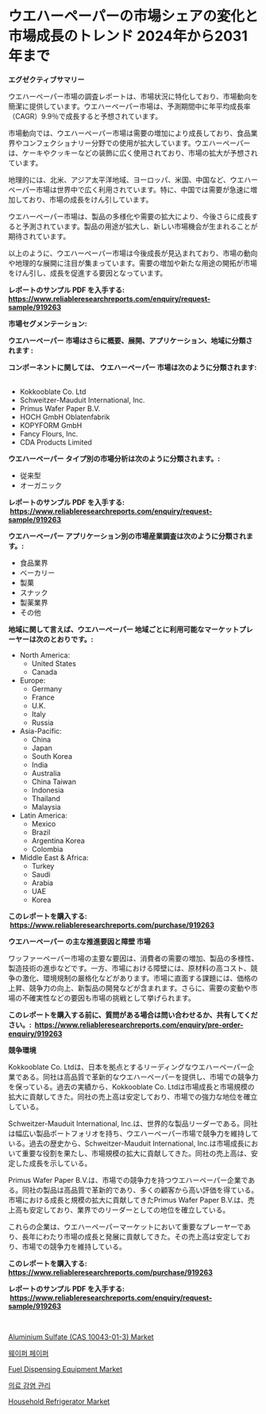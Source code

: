 <p><h1>ウエハーペーパーの市場シェアの変化と市場成長のトレンド 2024年から2031年まで</h1></p><p><strong>エグゼクティブサマリー</strong></p>
<p><p>ウエハーペーパー市場の調査レポートは、市場状況に特化しており、市場動向を簡潔に提供しています。ウエハーペーパー市場は、予測期間中に年平均成長率（CAGR）9.9％で成長すると予想されています。</p><p>市場動向では、ウエハーペーパー市場は需要の増加により成長しており、食品業界やコンフェクショナリー分野での使用が拡大しています。ウエハーペーパーは、ケーキやクッキーなどの装飾に広く使用されており、市場の拡大が予想されています。</p><p>地理的には、北米、アジア太平洋地域、ヨーロッパ、米国、中国など、ウエハーペーパー市場は世界中で広く利用されています。特に、中国では需要が急速に増加しており、市場の成長をけん引しています。</p><p>ウエハーペーパー市場は、製品の多様化や需要の拡大により、今後さらに成長すると予測されています。製品の用途が拡大し、新しい市場機会が生まれることが期待されています。</p><p>以上のように、ウエハーペーパー市場は今後成長が見込まれており、市場の動向や地理的な展開に注目が集まっています。需要の増加や新たな用途の開拓が市場をけん引し、成長を促進する要因となっています。</p></p>
<p><strong>レポートのサンプル PDF を入手する: <a href="https://www.reliableresearchreports.com/enquiry/request-sample/919263">https://www.reliableresearchreports.com/enquiry/request-sample/919263</a></strong></p>
<p><strong>市場セグメンテーション:</strong></p>
<p><strong> ウエハーペーパー 市場はさらに概要、展開、アプリケーション、地域に分類されます :</strong></p>
<p><strong>コンポーネントに関しては、 ウエハーペーパー 市場は次のように分類されます: &nbsp;</strong></p>
<p><ul><li>Kokkooblate Co. Ltd</li><li>Schweitzer-Mauduit International, Inc.</li><li>Primus Wafer Paper B.V.</li><li>HOCH GmbH Oblatenfabrik</li><li>KOPYFORM GmbH</li><li>Fancy Flours, Inc.</li><li>CDA Products Limited</li></ul></p>
<p><strong> ウエハーペーパー タイプ別の市場分析は次のように分類されます。:</strong></p>
<p><ul><li>従来型</li><li>オーガニック</li></ul></p>
<p><strong>レポートのサンプル PDF を入手する: &nbsp;<a href="https://www.reliableresearchreports.com/enquiry/request-sample/919263">https://www.reliableresearchreports.com/enquiry/request-sample/919263</a></strong></p>
<p><strong> ウエハーペーパー アプリケーション別の市場産業調査は次のように分類されます。:</strong></p>
<p><ul><li>食品業界</li><li>ベーカリー</li><li>製菓</li><li>スナック</li><li>製薬業界</li><li>その他</li></ul></p>
<p><strong>地域に関して言えば、ウエハーペーパー 地域ごとに利用可能なマーケットプレーヤーは次のとおりです。:</strong></p>
<p><ul>
    <li>
        North America:
        <ul>
            <li>United States</li>
            <li>Canada</li>
        </ul>
    </li>
    <li>
        Europe:
        <ul>
            <li>Germany</li>
            <li>France</li>
            <li>U.K.</li>
            <li>Italy</li>
            <li>Russia</li>
        </ul>
    </li>
    <li>
        Asia-Pacific:
        <ul>
            <li>China</li>
            <li>Japan</li>
            <li>South Korea</li>
            <li>India</li>
            <li>Australia</li>
            <li>China Taiwan</li>
            <li>Indonesia</li>
            <li>Thailand</li>
            <li>Malaysia</li>
        </ul>
    </li>
    <li>
        Latin America:
        <ul>
            <li>Mexico</li>
            <li>Brazil</li>
            <li>Argentina Korea</li>
            <li>Colombia</li>
        </ul>
    </li>
    <li>
        Middle East & Africa:
        <ul>
            <li>Turkey</li>
            <li>Saudi</li>
            <li>Arabia</li>
            <li>UAE</li>
            <li>Korea</li>
        </ul>
    </li>
    </ul></p>
<p><strong>このレポートを購入する: &nbsp;<a href="https://www.reliableresearchreports.com/purchase/919263">https://www.reliableresearchreports.com/purchase/919263</a></strong></p>
<p><strong>ウエハーペーパー の主な推進要因と障壁 市場</strong></p>
<p><p>ワッファーペーパー市場の主要な要因は、消費者の需要の増加、製品の多様性、製造技術の進歩などです。一方、市場における障壁には、原材料の高コスト、競争の激化、環境規制の厳格化などがあります。市場に直面する課題には、価格の上昇、競争力の向上、新製品の開発などが含まれます。さらに、需要の変動や市場の不確実性などの要因も市場の挑戦として挙げられます。</p></p>
<p><strong>このレポートを購入する前に、質問がある場合は問い合わせるか、共有してください。:&nbsp; <a href="https://www.reliableresearchreports.com/enquiry/pre-order-enquiry/919263">https://www.reliableresearchreports.com/enquiry/pre-order-enquiry/919263</a></strong></p>
<p><strong>競争環境</strong></p>
<p><p>Kokkooblate Co. Ltdは、日本を拠点とするリーディングなウエハーペーパー企業である。同社は高品質で革新的なウエハーペーパーを提供し、市場での競争力を保っている。過去の実績から、Kokkooblate Co. Ltdは市場成長と市場規模の拡大に貢献してきた。同社の売上高は安定しており、市場での強力な地位を確立している。</p><p>Schweitzer-Mauduit International, Inc.は、世界的な製品リーダーである。同社は幅広い製品ポートフォリオを持ち、ウエハーペーパー市場で競争力を維持している。過去の歴史から、Schweitzer-Mauduit International, Inc.は市場成長において重要な役割を果たし、市場規模の拡大に貢献してきた。同社の売上高は、安定した成長を示している。</p><p>Primus Wafer Paper B.V.は、市場での競争力を持つウエハーペーパー企業である。同社の製品は高品質で革新的であり、多くの顧客から高い評価を得ている。市場における成長と規模の拡大に貢献してきたPrimus Wafer Paper B.V.は、売上高も安定しており、業界でのリーダーとしての地位を確立している。</p><p>これらの企業は、ウエハーペーパーマーケットにおいて重要なプレーヤーであり、長年にわたり市場の成長と発展に貢献してきた。その売上高は安定しており、市場での競争力を維持している。</p></p>
<p><strong>このレポートを購入する: &nbsp; <a href="https://www.reliableresearchreports.com/purchase/919263">https://www.reliableresearchreports.com/purchase/919263</a></strong></p>
<p><strong>レポートのサンプル PDF を入手する: &nbsp;<a href="https://www.reliableresearchreports.com/enquiry/request-sample/919263">https://www.reliableresearchreports.com/enquiry/request-sample/919263</a></strong><strong></strong></p>
<p>&nbsp;</p>
<p><p><a href="https://github.com/mharielmesa/Market-Research-Report-List-2/blob/main/aluminium-sulfate-cas-10043-01-3-market.md">Aluminium Sulfate (CAS 10043-01-3) Market</a></p><p><a href="https://github.com/sougarounis/Market-Research-Report-List-2/blob/main/9205862182816.md">웨이퍼 페이퍼</a></p><p><a href="https://issuu.com/reportprime-2/docs/fuel-dispensing-equipment-market-size-2030.pptx">Fuel Dispensing Equipment Market</a></p><p><a href="https://github.com/laholand/Market-Research-Report-List-2/blob/main/1342994182815.md">의료 감염 관리</a></p><p><a href="https://issuu.com/reportprime-2/docs/household-refrigerator-market-size-2030.pptx">Household Refrigerator Market</a></p></p>